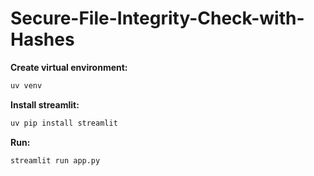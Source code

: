 # Secure-File-Integrity-Check-with-Hashes

**Create virtual environment:**

```sh
uv venv
```

**Install streamlit:**

```sh
uv pip install streamlit
```

**Run:**

```sh
streamlit run app.py
```
